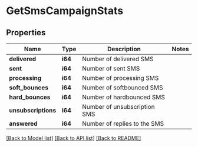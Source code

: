 # GetSmsCampaignStats

## Properties

Name | Type | Description | Notes
------------ | ------------- | ------------- | -------------
**delivered** | **i64** | Number of delivered SMS | 
**sent** | **i64** | Number of sent SMS | 
**processing** | **i64** | Number of processing SMS | 
**soft_bounces** | **i64** | Number of softbounced SMS | 
**hard_bounces** | **i64** | Number of hardbounced SMS | 
**unsubscriptions** | **i64** | Number of unsubscription SMS | 
**answered** | **i64** | Number of replies to the SMS | 

[[Back to Model list]](../README.md#documentation-for-models) [[Back to API list]](../README.md#documentation-for-api-endpoints) [[Back to README]](../README.md)


